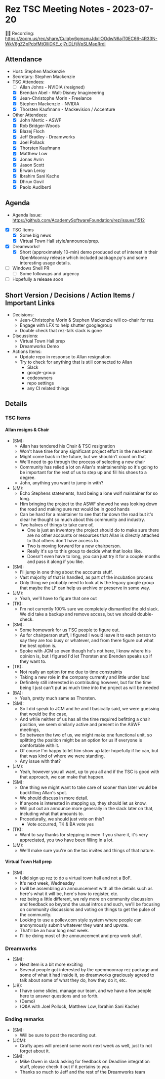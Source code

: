 # Rez TSC Meeting Notes - 2023-07-20

:movie_camera::scroll: Recording: https://zoom.us/rec/share/Culqby6gmanuJdxIlOOdwN6ajT0EC66-4R33N-WkV6gZZpPcbfMtOlliDKE_cj7r.DLfjjVpSLMapRrdl

## Attendance

* Host: Stephen Mackenzie
* Secretary: Stephen Mackenzie
* TSC Attendees:
  * [ ] Allan Johns - NVIDIA (resigned)
  * [x] Brendan Abel - Walt-Disney Imagineering
  * [x] Jean-Christophe Morin - Freelance
  * [x] Stephen Mackenzie - NVIDIA
  * [x] Thorsten Kaufmann - Mackevision / Accenture
* Other Attendees:
  * [x] John Mertic - ASWF
  * [x] Rob Bridger-Woods
  * [x] Blazej Floch
  * [x] Jeff Bradley - Dreamworks
  * [x] Joel Pollack
  * [x] Thorsten Kaufmann
  * [x] Matthew Low
  * [x] Jonas Avrin
  * [x] Jason Scott
  * [x] Erwan Leroy
  * [x] Ibrahim Sani Kache
  * [x] Dhruv Govil
  * [x] Paolo Audiberti

## Agenda
* Agenda Issue: https://github.com/AcademySoftwareFoundation/rez/issues/1512
* [x] TSC Items
  * [x] Some big news
  * [x] Virtual Town Hall style/announce/prep.
* [x] Dreamworks!
  * [x] Short (approximately 10-min) demo produced out of interest in their OpenMoonray release which included package.py's and some interesting usage details.
* [ ] Windows Shell PR
  * [ ] Some followups and urgency
* [ ] Hopefully a release soon

## Short Version / Decisions / Action Items / Important Links

* Decisions:
  * Jean-Christophe Morin & Stephen Mackenzie will co-chair for rez
  * Engage with LFX to help shutter googlegroup
  * Double check that rez-talk slack is gone
* Discussions:
  * Virtual Town Hall prep
  * Dreamworks Demo
* Actions Items:
  * Update repo in response to Allan resignation
  * Try to check for anything that is still connected to Allan
    * Slack
    * google-group
    * codeowners
    * repo settings
    * any CI related things

## Details

### TSC Items

#### Allan resigns & Chair

* (SM):
  * Allan has tendered his Chair & TSC resignation
  * Won't have time for any significant project effort in the near-term
  * Might come back in the future, but we shouldn't count on that
  * We'll need to go through the process of selecting a new chair
  * Community has relied a lot on Allan's maintainership so it's going to be important for the rest of us to step up and fill his shoes to a degree.
  * John, anything you want to jump in with?
* (JM):
  * Echo Stephens statements, hard being a lone wolf maintainer for so long.
  * Him bringing the project to the ASWF showed he was looking down the road and making sure rez would be in good hands
  * Can be hard for a maintainer to see that far down the road but it's clear he thought so much about this community and industry.
  * Two halves of things to take care of,
    * One is just an inventory the project should do to make sure there are no other accounts or resources that Allan is directly attached to that others don't have access to.
    * Two is moving forward for a new chairperson.
    * Really it's up to this group to decide what that looks like.
    * Doesn't even have to long, you can just try it for a couple months and pass it along if you like.
* (SM):
  * I'll jump in one thing about the accounts stuff.
  * Vast majority of that is handled, as part of the incubation process
  * Only thing we probably need to look at is the legacy google group that maybe the LF can help us archive or preserve in some way.
* (JM):
  * Yeah, we'll have to figure that one out
* (TK):
  * I'm not currently 100% sure we completely dismantled the old slack. We did take a backup and remove access, but we should double-check.
* (SM):
  * Some homework for us TSC people to figure out.
  * As for chairperson stuff, I figured I would leave it to each person to say they are too busy or whatever, and from there figure out what the best option is.
  * Spoke with JCM so even though he's not here, I know where his opinion is, but I figured I'd let Thorsten and Brenden speaks up if they want to.
* (TK):
  * Not really an option for me due to time constraints
  * Taking a new role in the company currently and little under load
  * Definitely still interested in contributing however, but for the time being I just can't put as much time into the project as will be needed
* (BA):
  * Yeah, pretty much same as Thorsten.
* (SM):
  * So I did speak to JCM and he and I basically said, we were guessing that would be the case,
  * And while neither of us has all the time required befitting a chair position, we seem similarly active and present in the ASWF meetings,
  * So between the two of us, we might make one functional unit, so splitting the position might be an option for us if everyone is comfortable with it.
  * Of course I'm happy to let him show up later hopefully if he can, but that was kind of where we were standing.
  * Any issue with that?
* (JM):
  * Yeah, however you all want, up to you all and if the TSC is good with that approach, we can make that happen.
* (SM):
  * One thing we might want to take care of sooner than later would be backfilling Allan's spot.
  * We should discuss in more detail.
  * If anyone is interested in stepping up, they should let us know.
  * Will put out an announce more generally in the slack later on that, including what that amounts to.
  * Prcoedurally, we should just vote on this?
    * Vote occurred, TK & BA vote yes
* (TK):
  * Want to say thanks for stepping in even if you share it, it's very appreciated, you two have been filling in a lot.
* (JM):
  * We'll make sure you're on the tac invites and things of that nature.

#### Virtual Town Hall prep

* (SM):
  * I did sign up rez to do a virtual town hall and not a BoF.
  * It's next week, Wednesday
  * I will be assembling an announcement with all the details such as here's what it will be, here's how to register, etc.
  * rez being a little different, we rely more on community discussion and feedback so beyond the usual intros and such, we'll be focusing on community discussions and voting on things to get the pulse of the community.
  * Looking to use a pollev.com style system where people can anonymously submit whatever they want and upvote.
  * That'll be an hour long next week.
  * I'll be doing most of the announcement and prep work stuff.

### Dreamworks

* (SM):
  * Next item is a bit more exciting
  * Several people got interested by the openmoonray rez package and some of what it had inside it, so dreamworks graciously agreed to talk about some of what they do, how they do it, etc.
* (JB):
  * I have some slides, manage our team, and we have a few people here to answer questions and so forth.
  * (Demo)
  * (Q&A with Joel Pollock, Matthew Low, Ibrahim Sani Kache)

### Ending remarks
* (SM):
  * Will be sure to post the recording out.
* (JCM):
  * Crafty apes will present some work next week as well, just to not forget about it.
* (SM):
  * Mike Owen in slack asking for feedback on Deadline integration stuff, please check it out if it pertains to you.
  * Thanks so much to Jeff and the rest of the Dreamworks team
